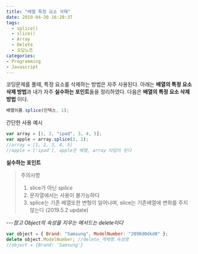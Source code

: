 ```yaml
---
title: "배열 특정 요소 삭제"
date: 2019-04-30 16:28:37
tags:
  - splice()
  - slice()
  - Array
  - Delete
  - 오답노트
categories:
- Programming
- Javascript
---
```


코딩문제를 풀때, 특정 요소를 삭제하는 방법은 자주 사용된다. 아래는 **배열의 특정 요소 삭제 방법**과 내가 자주 **실수하는 포인트**들을 정리하였다. 다음은 **배열의 특정 요소 삭제 방법** 이다.

```javascript
배열이름.splice(인덱스, 1);
```

간단한 사용 예시

```javascript
var array = [1, 2, "ipad", 3, 4, 5];
var apple = array.splice(2, 1);
//array = [1, 2, 3, 4, 5]
//apple = ['ipad'], apple은 배열, array 타입이 된다
```

**실수하는 포인트**

> 주의사항
>
> 1. slice가 아닌 _splice_
> 2. 문자열에서는 사용이 불가능하다
> 3. splice는 기존 배열또한 변형이 일어나며, slice는 기존배열에 변화를 주지 않는다 (2019.5.2 update)

---_참고 Object의 속성을 지우는 메서드는 delete이다_

```javascript
var object = { Brand: "Samsung", ModelNumber: "2098d0dkd0" };
delete object.ModelNumber; //delete_객체명.속성명
//object = {Brand: 'Samsung'}
```
